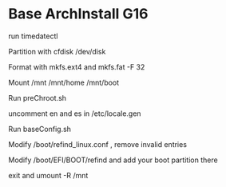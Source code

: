 # Base ArchInstall G16

run timedatectl  

Partition with cfdisk /dev/disk  

Format with mkfs.ext4 and mkfs.fat -F 32  

Mount /mnt /mnt/home /mnt/boot  

Run preChroot.sh  

uncomment en and es in /etc/locale.gen  

Run baseConfig.sh  

Modify /boot/refind_linux.conf , remove invalid entries

Modify /boot/EFI/BOOT/refind and add your boot partition there

exit and umount -R /mnt  
